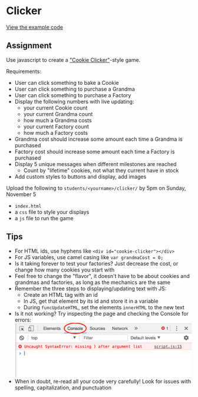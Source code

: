 # Clicker

[View the example code](https://github.com/mpaulweeks/cfc2017/tree/master/homework/clicker/example)

## Assignment

Use javascript to create a ["Cookie Clicker"](http://orteil.dashnet.org/experiments/cookie/)-style game.

Requirements:
- User can click something to bake a Cookie
- User can click something to purchase a Grandma
- User can click something to purchase a Factory
- Display the following numbers with live updating:
  - your current Cookie count
  - your current Grandma count
  - how much a Grandma costs
  - your current Factory count
  - how much a Factory costs
- Grandma cost should increase some amount each time a Grandma is purchased
- Factory cost should increase some amount each time a Factory is purchased
- Display 5 unique messages when different milestones are reached
  - Count by "lifetime" cookies, not what they current have in stock
- Add custom styles to buttons and display, add images

Upload the following to `students/<yourname>/clicker/` by 5pm on Sunday, November 5
- `index.html`
- a `css` file to style your displays
- a `js` file to run the game

## Tips

- For HTML ids, use hyphens like `<div id="cookie-clicker"></div>`
- For JS variables, use camel casing like `var grandmaCost = 0;`
- Is it taking forever to test your factories? Just decrease the cost, or change how many cookies you start with
- Feel free to change the "flavor", it doesn't have to be about cookies and grandmas and factories, as long as the mechanics are the same
- Remember the three steps to displaying/updating text with JS:
  - Create an HTML tag with an id
  - In JS, get that element by its id and store it in a variable
  - During `funcUpdateHTML`, set the elements `innerHTML` to the new text
- Is it not working? Try inspecting the page and checking the Console for errors:
![](../canvas/console.png)
- When in doubt, re-read all your code very carefully! Look for issues with spelling, capitalization, and punctuation

